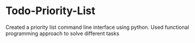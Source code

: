 # Todo-Priority-List
Created a priority list command line interface using python. Used functional programming approach to solve different tasks

